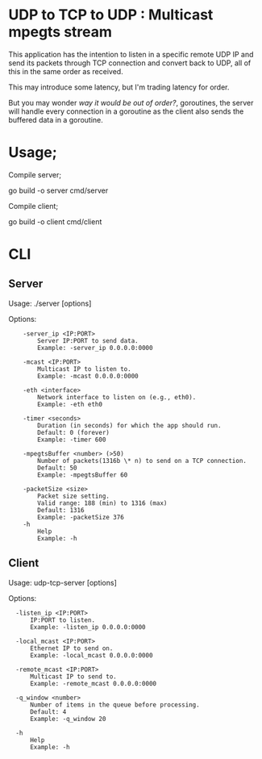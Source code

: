 # UDP to TCP to UDP : Multicast mpegts stream

This application has the intention to listen in a specific remote UDP IP and send its packets through TCP connection and convert back to UDP, all of this in the same order as received.

This may introduce some latency, but I'm trading latency for order.

But you may wonder _way it would be out of order?_, goroutines, the server will handle every connection in a goroutine as the client also sends the buffered data in a goroutine.

# Usage;

Compile server;

go build -o server cmd/server

Compile client;

go build -o client cmd/client

# CLI

## Server

Usage: ./server [options]

Options:

```
    -server_ip <IP:PORT>
        Server IP:PORT to send data.
        Example: -server_ip 0.0.0.0:0000

    -mcast <IP:PORT>
        Multicast IP to listen to.
        Example: -mcast 0.0.0.0:0000

    -eth <interface>
        Network interface to listen on (e.g., eth0).
        Example: -eth eth0

    -timer <seconds>
        Duration (in seconds) for which the app should run.
        Default: 0 (forever)
        Example: -timer 600

    -mpegtsBuffer <number> (>50)
        Number of packets(1316b \* n) to send on a TCP connection.
        Default: 50
        Example: -mpegtsBuffer 60

    -packetSize <size>
        Packet size setting.
        Valid range: 188 (min) to 1316 (max)
        Default: 1316
        Example: -packetSize 376
    -h
        Help
        Example: -h
```

## Client

Usage: udp-tcp-server [options]

Options:

```
  -listen_ip <IP:PORT>
      IP:PORT to listen.
      Example: -listen_ip 0.0.0.0:0000

  -local_mcast <IP:PORT>
      Ethernet IP to send on.
      Example: -local_mcast 0.0.0.0:0000

  -remote_mcast <IP:PORT>
      Multicast IP to send to.
      Example: -remote_mcast 0.0.0.0:0000

  -q_window <number>
	  Number of items in the queue before processing.
	  Default: 4
      Example: -q_window 20

  -h
      Help
      Example: -h
```
